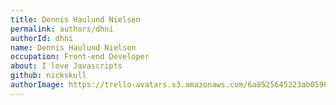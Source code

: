 ```yaml
---
title: Dennis Haulund Nielsen
permalink: authors/dhni
authorId: dhni
name: Dennis Haulund Nielsen
occupation: Front-end Developer
about: I love Javascripts
github: nickskull
authorImage: https://trello-avatars.s3.amazonaws.com/6a8525645323ab05961041297d878066/170.png
---
```


